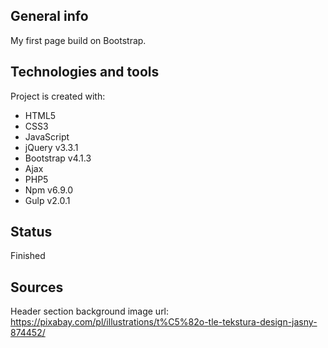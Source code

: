 ## General info
My first page build on Bootstrap.

## Technologies and tools
Project is created with:
* HTML5
* CSS3
* JavaScript
* jQuery v3.3.1
* Bootstrap v4.1.3
* Ajax
* PHP5
* Npm v6.9.0
* Gulp v2.0.1

## Status
Finished

## Sources
Header section background image url: https://pixabay.com/pl/illustrations/t%C5%82o-tle-tekstura-design-jasny-874452/
